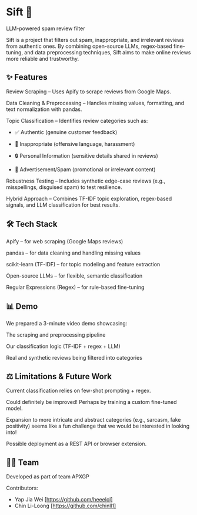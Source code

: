# Sift 🧹

LLM-powered spam review filter

Sift is a project that filters out spam, inappropriate, and irrelevant reviews from authentic ones. By combining open-source LLMs, regex-based fine-tuning, and data preprocessing techniques, Sift aims to make online reviews more reliable and trustworthy.

## ✨ Features

Review Scraping – Uses Apify to scrape reviews from Google Maps.

Data Cleaning & Preprocessing – Handles missing values, formatting, and text normalization with pandas.

Topic Classification – Identifies review categories such as:

- ✅ Authentic (genuine customer feedback)

- 🚫 Inappropriate (offensive language, harassment)

- 🔒 Personal Information (sensitive details shared in reviews)

- 📢 Advertisement/Spam (promotional or irrelevant content)

Robustness Testing – Includes synthetic edge-case reviews (e.g., misspellings, disguised spam) to test resilience.

Hybrid Approach – Combines TF-IDF topic exploration, regex-based signals, and LLM classification for best results.

## 🛠️ Tech Stack

Apify – for web scraping (Google Maps reviews)

pandas – for data cleaning and handling missing values

scikit-learn (TF-IDF) – for topic modeling and feature extraction

Open-source LLMs – for flexible, semantic classification

Regular Expressions (Regex) – for rule-based fine-tuning

## 📊 Demo

We prepared a 3-minute video demo showcasing:

The scraping and preprocessing pipeline

Our classification logic (TF-IDF + regex + LLM)

Real and synthetic reviews being filtered into categories

## ⚖️ Limitations & Future Work

Current classification relies on few-shot prompting + regex.

Could definitely be improved! Perhaps by training a custom fine-tuned model.

Expansion to more intricate and abstract categories (e.g., sarcasm, fake positivity) seems like a fun challenge that we would be interested in looking into!

Possible deployment as a REST API or browser extension.

## 👨‍💻 Team

Developed as part of team APXGP

Contributors:
- Yap Jia Wei [https://github.com/heeelol]
- Chin Li-Loong [https://github.com/chinll1]
